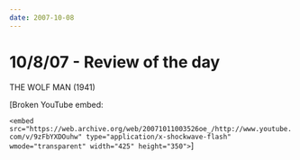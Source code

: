 ```yaml
---
date: 2007-10-08
---
```

# 10/8/07 - Review of the day

THE WOLF MAN (1941)

[Broken YouTube embed:

`<embed src="https://web.archive.org/web/20071011003526oe_/http://www.youtube.com/v/9zFbYXDOuhw" type="application/x-shockwave-flash" wmode="transparent" width="425" height="350">`]